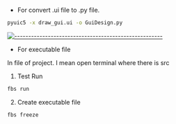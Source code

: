 * For convert .ui file to .py file.

```sh
pyuic5 -x draw_gui.ui -o GuiDesign.py
```
[![-----------------------------------------------------](https://raw.githubusercontent.com/andreasbm/readme/master/assets/lines/colored.png)]()

* For executable file

In file of project. I mean open terminal where there is src 

1. Test Run
```sh
fbs run
```
2. Create executable file
```sh
fbs freeze
```
 
